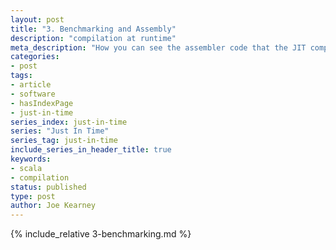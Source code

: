 ```yaml
---
layout: post
title: "3. Benchmarking and Assembly"
description: "compilation at runtime"
meta_description: "How you can see the assembler code that the JIT compiler generates to be run on the actual CPU, explored by way of some examples of benchmarking."
categories:
- post
tags:
- article
- software
- hasIndexPage
- just-in-time
series_index: just-in-time
series: "Just In Time"
series_tag: just-in-time
include_series_in_header_title: true
keywords:
- scala
- compilation
status: published
type: post
author: Joe Kearney
---
```


{% include_relative 3-benchmarking.md %}
